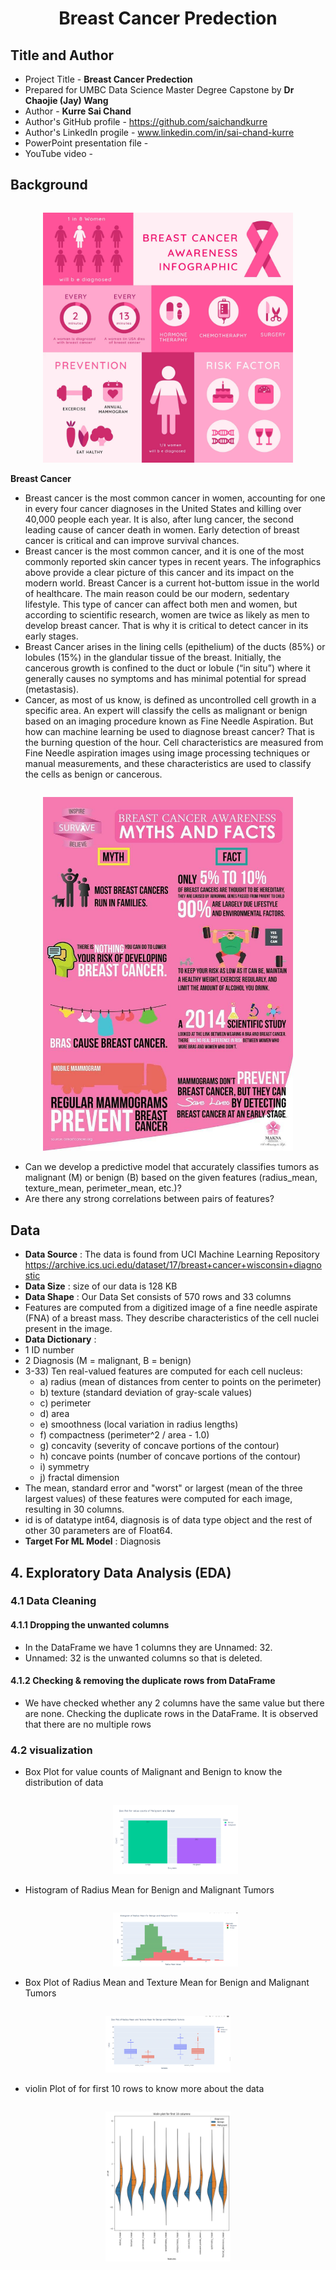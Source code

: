 # <p align ="center"> Breast Cancer Predection </p>
##  Title and Author
- Project Title - **Breast Cancer Predection**
- Prepared for UMBC Data Science Master Degree Capstone by **Dr Chaojie (Jay) Wang**
- Author - **Kurre Sai Chand**
- Author's GitHub profile - https://github.com/saichandkurre
- Author's LinkedIn progile - www.linkedin.com/in/sai-chand-kurre
- PowerPoint presentation file -
- YouTube video -
##  Background
<div style="display: flex; align-items: center;">
  </div>
  <div style="flex: 1;">
    <p align="center">
    <img src="BreastCancer_Awareness.jpg" alt="Breast Cancer Awareness" width="400">
    </p>
</div> 

**Breast Cancer**
- Breast cancer is the most common cancer in women, accounting for one in every four cancer diagnoses in the United States and killing over 40,000 people each year. It is also, after lung cancer, the second leading cause of cancer death in women. Early detection of breast cancer is critical and can improve survival chances.
- Breast cancer is the most common cancer, and it is one of the most commonly reported skin cancer types in recent years. The infographics above provide a clear picture of this cancer and its impact on the modern world. Breast Cancer is a current hot-buttom issue in the world of healthcare. The main reason could be our modern, sedentary lifestyle. This type of cancer can affect both men and women, but according to scientific research, women are twice as likely as men to develop breast cancer. That is why it is critical to detect cancer in its early stages.
- Breast Cancer arises in the lining cells (epithelium) of the ducts (85%) or lobules (15%) in the glandular tissue of the breast. Initially, the cancerous growth is confined to the duct or lobule (“in situ”) where it generally causes no symptoms and has minimal potential for spread (metastasis).
- Cancer, as most of us know, is defined as uncontrolled cell growth in a specific area. An expert will classify the cells as malignant or benign based on an imaging procedure known as Fine Needle Aspiration. But how can machine learning be used to diagnose breast cancer? That is the burning question of the hour. Cell characteristics are measured from Fine Needle aspiration images using image processing techniques or manual measurements, and these characteristics are used to classify the cells as benign or cancerous.
<div style="display: flex; align-items: center;">
  </div>
  <div style="flex: 1;">
    <p align="center">
    <img src="CancerFacts.jpg" alt="Facts About Cancer" width="400">
    </p>
</div> 

- Can we develop a predictive model that accurately classifies tumors as malignant (M) or benign (B) based on the given features (radius_mean, texture_mean, perimeter_mean, etc.)?
- Are there any strong correlations between pairs of features?

## Data
- **Data Source** : The data is found from UCI Machine Learning Repository https://archive.ics.uci.edu/dataset/17/breast+cancer+wisconsin+diagnostic
- **Data Size** : size of our data is 128 KB
- **Data Shape** : Our Data Set consists of 570 rows and 33 columns
- Features are computed from a digitized image of a fine needle aspirate (FNA) of a breast mass. They describe characteristics of the cell nuclei present in the image.
- **Data Dictionary** :
- 1 ID number
- 2 Diagnosis (M = malignant, B = benign)
- 3-33) Ten real-valued features are computed for each cell nucleus:
    - a) radius (mean of distances from center to points on the perimeter)
    - b) texture (standard deviation of gray-scale values)
    -  c) perimeter
    - d) area
    - e) smoothness (local variation in radius lengths)
    - f) compactness (perimeter^2 / area - 1.0)
    - g) concavity (severity of concave portions of the contour)
    - h) concave points (number of concave portions of the contour)
    - i) symmetry
    - j) fractal dimension
- The mean, standard error and "worst" or largest (mean of the three largest values) of these features were computed for each image, resulting in 30 columns.
- id is of datatype int64, diagnosis is of data type object and the rest of other 30 parameters are of Float64.
- **Target For ML Model** : Diagnosis
## 4. Exploratory Data Analysis (EDA)
 ### 4.1 Data Cleaning 
  #### 4.1.1 Dropping the unwanted columns
- In the DataFrame we have 1 columns they are Unnamed: 32.  
- Unnamed: 32 is the unwanted columns so that is deleted.

#### 4.1.2 Checking & removing the duplicate rows from DataFrame
- We have checked whether any 2 columns have the same value but there are none. Checking the duplicate rows in the DataFrame. It is observed that there are no multiple rows

 ### 4.2 visualization
- Box Plot for value counts of Malignant and Benign to know the distribution of data
  
  <div style="display: flex; align-items: center;">
  </div>
  <div style="flex: 1;">
    <p align="center">
    <img src="Boxplot.png" alt="value counts of Malignant and Benign" width="200">
    </p>
</div> 

- Histogram of Radius Mean for Benign and Malignant Tumors
  
  <div style="display: flex; align-items: center;">
  </div>
  <div style="flex: 1;">
    <p align="center">
    <img src="Histogram.png" alt="Histogram of Radius Mean for Benign and Malignant Tumors" width="200">
    </p>
</div> 

- Box Plot of Radius Mean and Texture Mean for Benign and Malignant Tumors

<div style="display: flex; align-items: center;">
  </div>
  <div style="flex: 1;">
    <p align="center">
    <img src="Boxplot_Radiusmean&Texturemean.png" alt="Box Plot of Radius Mean and Texture Mean" width="200">
    </p>
</div> 
 
- violin Plot of for first 10 rows to know more about the data

<div style="display: flex; align-items: center;">
  </div>
  <div style="flex: 1;">
    <p align="center">
    <img src="violinplot.png" alt="violin Plot of for first 10 rows" width="200">
    </p>
</div> 

